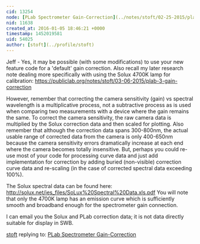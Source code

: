 ```yaml
---
cid: 13254
node: [PLab Spectrometer Gain-Correction](../notes/stoft/02-25-2015/plab-spectrometer-gain-correction)
nid: 11638
created_at: 2016-01-05 18:46:21 +0000
timestamp: 1452019581
uid: 54025
author: [stoft](../profile/stoft)
---
```


Jeff - Yes, it may be possible (with some modifications) to use your new feature code for a 'default' gain correction. Also recall my later research note dealing more specifically with using the Solux 4700K lamp for calibration:
https://publiclab.org/notes/stoft/03-06-2015/plab-3-gain-correction

However, remember that correcting the camera sensitivity (gain) vs spectral wavelength is a multiplicative process, not a subtractive process as is used when comparing two measurements with a device where the gain remains the same. To correct the camera sensitivity, the raw camera data is multiplied by the Solux correction data and then scaled for plotting. Also remember that although the correction data spans 300-800nm, the actual usable range of corrected data from the camera is only 400-650nm because the camera sensitivity errors dramatically increase at each end where the camera becomes totally insensitive. But, perhaps you could re-use most of your code for processing curve data and just add implementation for correction by adding buried (non-visible) correction curve data and re-scaling (in the case of corrected spectral data exceeding 100%).

The Solux spectral data can be found here: 
http://solux.net/ies_files/SoLux%20Spectral%20Data.xls.pdf 
You will note that only the 4700K lamp has an emission curve which is sufficiently smooth and broadband enough for the spectrometer gain connection.

I can email you the Solux and PLab correction data; it is not data directly suitable for display in SWB.

[stoft](../profile/stoft) replying to: [PLab Spectrometer Gain-Correction](../notes/stoft/02-25-2015/plab-spectrometer-gain-correction)

